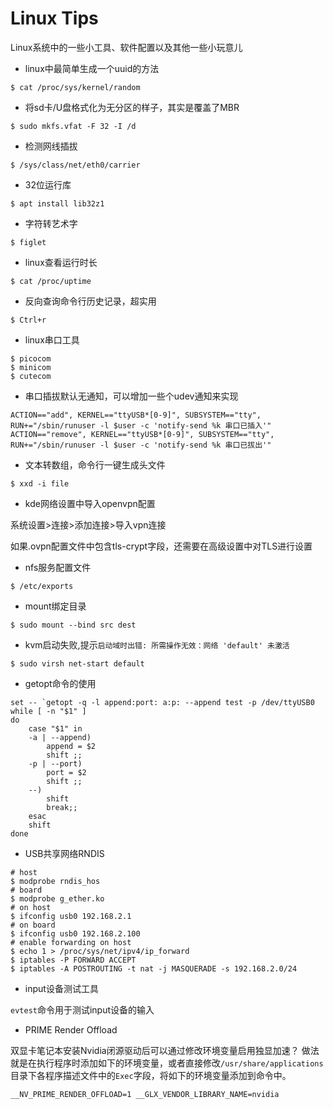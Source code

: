 # Linux Tips

Linux系统中的一些小工具、软件配置以及其他一些小玩意儿

* linux中最简单生成一个uuid的方法

```shell
$ cat /proc/sys/kernel/random
```

* 将sd卡/U盘格式化为无分区的样子，其实是覆盖了MBR

```shell
$ sudo mkfs.vfat -F 32 -I /d
```

* 检测网线插拔

```shell
$ /sys/class/net/eth0/carrier
```

* 32位运行库

```shell
$ apt install lib32z1
```

* 字符转艺术字

```shell
$ figlet
```

* linux查看运行时长

```shell
$ cat /proc/uptime
```

* 反向查询命令行历史记录，超实用

```shell
$ Ctrl+r
```

* linux串口工具

```shell
$ picocom
$ minicom
$ cutecom
```

* 串口插拔默认无通知，可以增加一些个udev通知来实现

```
ACTION=="add", KERNEL=="ttyUSB*[0-9]", SUBSYSTEM=="tty", RUN+="/sbin/runuser -l $user -c 'notify-send %k 串口已插入'"
ACTION=="remove", KERNEL=="ttyUSB*[0-9]", SUBSYSTEM=="tty", RUN+="/sbin/runuser -l $user -c 'notify-send %k 串口已拔出'"
```

* 文本转数组，命令行一键生成头文件

```shell
$ xxd -i file
```

* kde网络设置中导入openvpn配置

系统设置>连接>添加连接>导入vpn连接

如果.ovpn配置文件中包含tls-crypt字段，还需要在高级设置中对TLS进行设置

* nfs服务配置文件

```shell
$ /etc/exports
```

* mount绑定目录

```shell
$ sudo mount --bind src dest
```

* kvm启动失败,提示`启动域时出错: 所需操作无效：网络 'default' 未激活`

```shell
$ sudo virsh net-start default
```

* getopt命令的使用

```shell
set -- `getopt -q -l append:port: a:p: --append test -p /dev/ttyUSB0
while [ -n "$1" ]
do
	case "$1" in
	-a | --append)
		append = $2
		shift ;;
	-p | --port)
		port = $2
		shift ;;
	--)
		shift
		break;;
	esac
	shift
done
```

* USB共享网络RNDIS

```shell
# host
$ modprobe rndis_hos
# board
$ modprobe g_ether.ko
# on host
$ ifconfig usb0 192.168.2.1
# on board
$ ifconfig usb0 192.168.2.100
# enable forwarding on host
$ echo 1 > /proc/sys/net/ipv4/ip_forward
$ iptables -P FORWARD ACCEPT
$ iptables -A POSTROUTING -t nat -j MASQUERADE -s 192.168.2.0/24
```

* input设备测试工具

`evtest`命令用于测试input设备的输入

* PRIME Render Offload

双显卡笔记本安装Nvidia闭源驱动后可以通过修改环境变量启用独显加速？
做法就是在执行程序时添加如下的环境变量，或者直接修改`/usr/share/applications`目录下各程序描述文件中的`Exec`字段，将如下的环境变量添加到命令中。

```shell
__NV_PRIME_RENDER_OFFLOAD=1 __GLX_VENDOR_LIBRARY_NAME=nvidia
```
